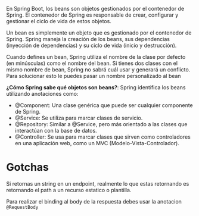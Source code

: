 En Spring Boot, los beans son objetos gestionados por el contenedor de Spring.
El contenedor de Spring es responsable de crear, configurar y gestionar el ciclo de vida de
estos objetos.

Un bean es simplemente un objeto que es gestionado por el contenedor de Spring.
Spring maneja la creación de los beans, sus dependencias (inyección de dependencias) y su
ciclo de vida (inicio y destrucción).

Cuando defines un bean, Spring utiliza el nombre de la clase por defecto (en minúsculas) como
el nombre del bean.
Si tienes dos clases con el mismo nombre de bean, Spring no sabrá cuál usar y generará un
conflicto.
Para solucionar esto le puedes pasar un nombre personalizado al bean

**¿Cómo Spring sabe qué objetos son beans?**:
Spring identifica los beans utilizando anotaciones como:
- @Component:
  Una clase genérica que puede ser cualquier componente de Spring.
- @Service:
  Se utiliza para marcar clases de servicio.
- @Repository:
  Similar a @Service, pero más orientado a las clases que interactúan con la base de datos.
- @Controller:
  Se usa para marcar clases que sirven como controladores en una aplicación web, como un MVC
  (Modelo-Vista-Controlador).

# Gotchas

Si retornas un string en un endpoint, realmente lo que estas retornando es retornando el path a
un recurso estatico o plantilla.

Para realizar el binding al body de la respuesta debes usar la anotacion `@RequestBody`
